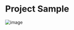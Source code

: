 # Project Sample
![image](https://user-images.githubusercontent.com/90280890/147418778-dd4d724b-fc85-4a9f-a5b5-259bbbb55323.png)
